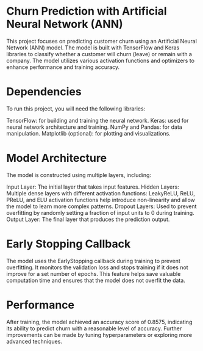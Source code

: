 # Churn Prediction with Artificial Neural Network (ANN)

This project focuses on predicting customer churn using an Artificial Neural Network (ANN) model. The model is built with TensorFlow and Keras libraries to classify whether a customer will churn (leave) or remain with a company. The model utilizes various activation functions and optimizers to enhance performance and training accuracy.

# Dependencies

To run this project, you will need the following libraries:

TensorFlow: for building and training the neural network.
Keras: used for neural network architecture and training.
NumPy and Pandas: for data manipulation.
Matplotlib (optional): for plotting and visualizations.

#  Model Architecture

The model is constructed using multiple layers, including:

Input Layer: The initial layer that takes input features.
Hidden Layers: Multiple dense layers with different activation functions:
LeakyReLU, ReLU, PReLU, and ELU activation functions help introduce non-linearity and allow the model to learn more complex patterns.
Dropout Layers: Used to prevent overfitting by randomly setting a fraction of input units to 0 during training.
Output Layer: The final layer that produces the prediction output.

# Early Stopping Callback

The model uses the EarlyStopping callback during training to prevent overfitting. It monitors the validation loss and stops training if it does not improve for a set number of epochs. This feature helps save valuable computation time and ensures that the model does not overfit the data.

# Performance

After training, the model achieved an accuracy score of 0.8575, indicating its ability to predict churn with a reasonable level of accuracy. Further improvements can be made by tuning hyperparameters or exploring more advanced techniques.

